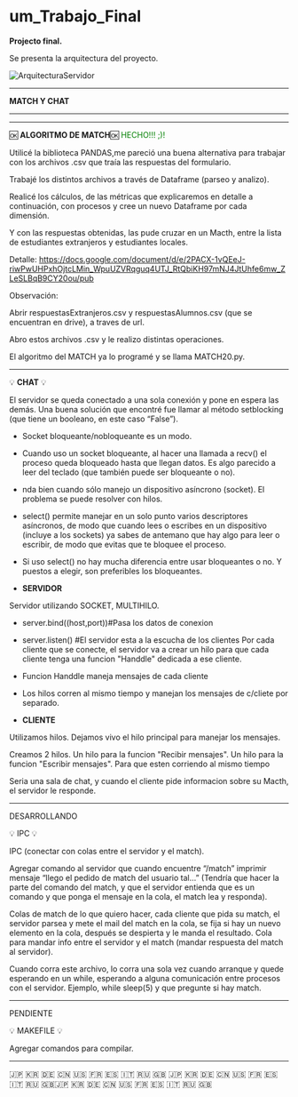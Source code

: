 # um_Trabajo_Final
**Projecto final.**


Se presenta la arquitectura del proyecto.

![ArquitecturaServidor](https://user-images.githubusercontent.com/10929077/115784852-0ab4ae80-a395-11eb-932d-336c8fa7b1e7.png)


******
**MATCH Y CHAT**
******



*************************

🆗 **ALGORITMO DE MATCH**🆗 <span style="color: green"> HECHO!!! ;)!</span>

Utilicé la biblioteca PANDAS,me pareció una buena alternativa para trabajar con los archivos .csv que traía las respuestas del formulario. 

Trabajé los distintos archivos a través de Dataframe (parseo y analizo).

Realicé los cálculos, de las métricas que explicaremos en detalle a continuación, con procesos y cree un nuevo Dataframe por cada dimensión. 

Y con las respuestas obtenidas, las pude cruzar en un Macth, entre la lista de estudiantes extranjeros y estudiantes locales.

Detalle:
https://docs.google.com/document/d/e/2PACX-1vQEeJ-riwPwUHPxhOjtcLMin_WpuUZVRqguq4UTJ_RtQbiKH97mNJ4JtUhfe6mw_ZLeSLBqB9CY20ou/pub

Observación:

Abrir respuestasExtranjeros.csv y respuestasAlumnos.csv (que se encuentran en drive), a traves de url.

Abro estos archivos .csv y le realizo distintas operaciones. 

El algoritmo del MATCH ya lo programé y se llama MATCH20.py.

*************************

💡 **CHAT** 💡 <span style="color: yellow"> </span>

El servidor se queda conectado a una sola conexión y pone en espera las demás. 
Una buena solución que encontré fue llamar al método setblocking (que tiene un booleano, en este caso “False”).

* Socket bloqueante/nobloqueante es un modo. 
* Cuando uso un socket bloqueante, al hacer una llamada a recv() el proceso queda bloqueado hasta que llegan datos. Es algo parecido a leer del teclado (que también puede ser bloqueante o no).
* nda bien cuando sólo manejo un dispositivo asíncrono (socket). El problema se puede resolver con hilos.
* select() permite manejar en un solo punto varios descriptores asíncronos, de modo que cuando lees o escribes en un dispositivo (incluye a los sockets) ya sabes de antemano que hay algo para leer o escribir, de modo que evitas que te bloquee el proceso.
* Si uso select() no hay mucha diferencia entre usar bloqueantes o no. Y puestos a elegir, son preferibles los bloqueantes.

* **SERVIDOR**

Servidor utilizando SOCKET, MULTIHILO.

* server.bind((host,port))#Pasa los datos de conexion
* server.listen() #El servidor esta a la escucha de los clientes
Por cada cliente que se conecte, el servidor va a crear un hilo para que cada cliente tenga una funcion "Handdle" dedicada a ese cliente.
* Funcion Handdle maneja mensajes de cada cliente
* Los hilos corren al mismo tiempo y manejan los mensajes de c/cliete por separado.

* **CLIENTE**

Utilizamos hilos. Dejamos vivo el hilo principal para manejar los mensajes.

Creamos 2 hilos.
Un hilo para la funcion "Recibir mensajes".
Un hilo para la funcion "Escribir mensajes".
Para que esten corriendo al mismo tiempo

Seria una sala de chat, y cuando el cliente pide informacion sobre su Macth, el servidor le responde.


**************************************************************
DESARROLLANDO

💡 IPC 💡 

IPC (conectar con colas entre el servidor y el  match).

Agregar comando al servidor que cuando encuentre “/match” imprimir mensaje “llego el pedido de match del usuario tal…”
(Tendría que hacer la parte del comando del match, y que el servidor entienda que es un comando y que ponga el mensaje en la cola, el match lea y responda).

Colas de match de lo que quiero hacer, cada cliente que pida su match, el servidor parsea y mete el mail del match en la cola,  se fija si hay un nuevo elemento en la cola, después se despierta y le manda el resultado.
Cola para mandar info entre el servidor y el match (mandar respuesta del match al servidor).

Cuando corra este archivo, lo corra una sola vez cuando arranque y quede esperando en un while, esperando a alguna comunicación entre procesos con el servidor. 
Ejemplo, while sleep(5) y que pregunte si hay match.

**************************************************************
PENDIENTE

💡  MAKEFILE  💡

Agregar comandos para compilar.

**************************************************************

🇯🇵 🇰🇷 🇩🇪 🇨🇳 🇺🇸 🇫🇷 🇪🇸 🇮🇹 🇷🇺 🇬🇧 🇯🇵 🇰🇷 🇩🇪 🇨🇳 🇺🇸 🇫🇷 🇪🇸 🇮🇹 🇷🇺 🇬🇧🇯🇵 🇰🇷 🇩🇪 🇨🇳 🇺🇸 🇫🇷 🇪🇸 🇮🇹 🇷🇺 🇬🇧
